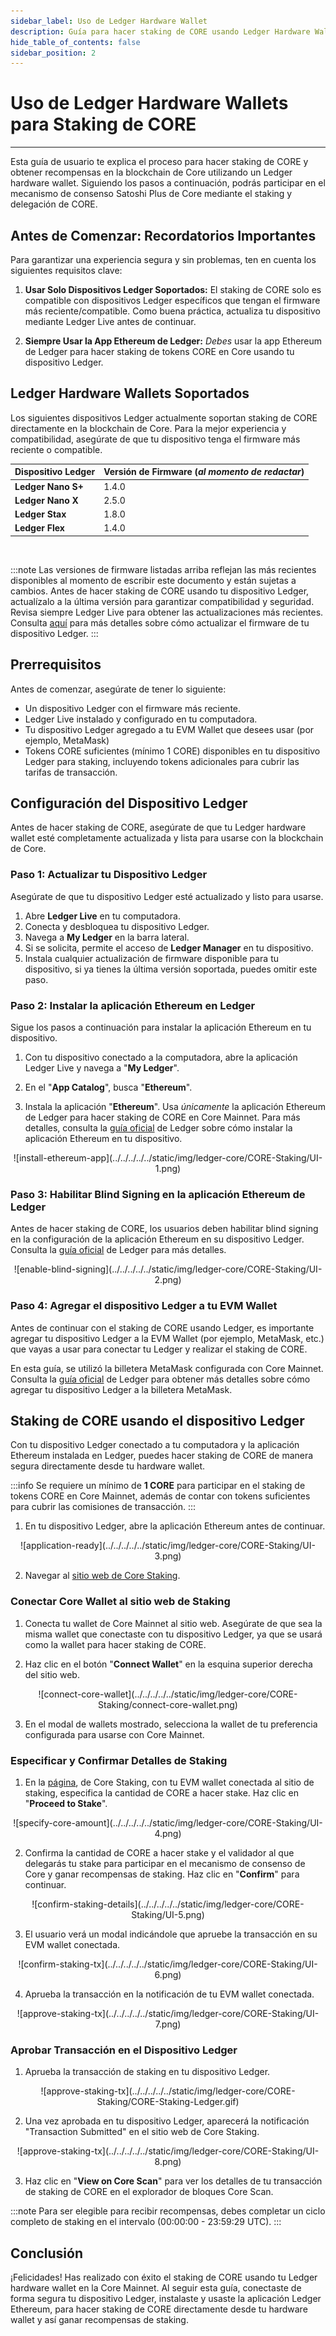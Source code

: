 ```yaml
---
sidebar_label: Uso de Ledger Hardware Wallet
description: Guía para hacer staking de CORE usando Ledger Hardware Wallet
hide_table_of_contents: false
sidebar_position: 2
---
```


# Uso de Ledger Hardware Wallets para Staking de CORE

---

Esta guía de usuario te explica el proceso para hacer staking de CORE y obtener recompensas en la blockchain de Core utilizando un Ledger hardware wallet. Siguiendo los pasos a continuación, podrás participar en el mecanismo de consenso Satoshi Plus de Core mediante el staking y delegación de CORE.

## Antes de Comenzar: Recordatorios Importantes

Para garantizar una experiencia segura y sin problemas, ten en cuenta los siguientes requisitos clave:

1. **Usar Solo Dispositivos Ledger Soportados:** El staking de CORE solo es compatible con dispositivos Ledger específicos que tengan el firmware más reciente/compatible. Como buena práctica, actualiza tu dispositivo mediante Ledger Live antes de continuar.

2. **Siempre Usar la App Ethereum de Ledger:** _Debes_ usar la app Ethereum de Ledger para hacer staking de tokens CORE en Core usando tu dispositivo Ledger.

## Ledger Hardware Wallets Soportados

Los siguientes dispositivos Ledger actualmente soportan staking de CORE directamente en la blockchain de Core. Para la mejor experiencia y compatibilidad, asegúrate de que tu dispositivo tenga el firmware más reciente o compatible.

| Dispositivo Ledger | Versión de Firmware (_al momento de redactar_) |
| ------------------ | ----------------------------------------------------------------- |
| **Ledger Nano S+** | 1.4.0                             |
| **Ledger Nano X**  | 2.5.0                             |
| **Ledger Stax**    | 1.8.0                             |
| **Ledger Flex**    | 1.4.0                             |

<br/>

:::note
Las versiones de firmware listadas arriba reflejan las más recientes disponibles al momento de escribir este documento y están sujetas a cambios. Antes de hacer staking de CORE usando tu dispositivo Ledger, actualízalo a la última versión para garantizar compatibilidad y seguridad. Revisa siempre Ledger Live para obtener las actualizaciones más recientes. Consulta [aquí](https://support.ledger.com/article/8458939792669-zd) para más detalles sobre cómo actualizar el firmware de tu dispositivo Ledger.
:::

## Prerrequisitos

Antes de comenzar, asegúrate de tener lo siguiente:

- Un dispositivo Ledger con el firmware más reciente.
- Ledger Live instalado y configurado en tu computadora.
- Tu dispositivo Ledger agregado a tu EVM Wallet que desees usar (por ejemplo, MetaMask)
- Tokens CORE suficientes (mínimo 1 CORE) disponibles en tu dispositivo Ledger para staking, incluyendo tokens adicionales para cubrir las tarifas de transacción.

## Configuración del Dispositivo Ledger

Antes de hacer staking de CORE, asegúrate de que tu Ledger hardware wallet esté completamente actualizada y lista para usarse con la blockchain de Core.

### Paso 1: Actualizar tu Dispositivo Ledger

Asegúrate de que tu dispositivo Ledger esté actualizado y listo para usarse.

1. Abre **Ledger Live** en tu computadora.
2. Conecta y desbloquea tu dispositivo Ledger.
3. Navega a **My Ledger** en la barra lateral.
4. Si se solicita, permite el acceso de **Ledger Manager** en tu dispositivo.
5. Instala cualquier actualización de firmware disponible para tu dispositivo, si ya tienes la última versión soportada, puedes omitir este paso.

### Paso 2: Instalar la aplicación Ethereum en Ledger

Sigue los pasos a continuación para instalar la aplicación Ethereum en tu dispositivo.

1. Con tu dispositivo conectado a la computadora, abre la aplicación Ledger Live y navega a "**My Ledger**".

2. En el "**App Catalog**", busca "**Ethereum**".

3. Instala la aplicación "**Ethereum**". Usa _únicamente_ la aplicación Ethereum de Ledger para hacer staking de CORE en Core Mainnet. Para más detalles, consulta la [guía oficial](https://support.ledger.com/article/360009576554-zd) de Ledger sobre cómo instalar la aplicación Ethereum en tu dispositivo.

<p align="center">
![install-ethereum-app](../../../../../static/img/ledger-core/CORE-Staking/UI-1.png)
</p> 

### Paso 3: Habilitar Blind Signing en la aplicación Ethereum de Ledger

Antes de hacer staking de CORE, los usuarios deben habilitar blind signing en la configuración de la aplicación Ethereum en su dispositivo Ledger. Consulta la [guía oficial](https://support.ledger.com/article/4405481324433-zd) de Ledger
para más detalles.

<p align="center">
![enable-blind-signing](../../../../../static/img/ledger-core/CORE-Staking/UI-2.png)
</p>

### Paso 4: Agregar el dispositivo Ledger a tu EVM Wallet

Antes de continuar con el staking de CORE usando Ledger, es importante agregar tu dispositivo Ledger a la EVM Wallet (por ejemplo, MetaMask, etc.) que vayas a usar para conectar tu Ledger y realizar el staking de CORE.

En esta guía, se utilizó la billetera MetaMask configurada con Core Mainnet. Consulta la [guía oficial](https://support.ledger.com/article/4404366864657-zd) de Ledger para obtener más detalles sobre cómo agregar tu dispositivo Ledger a la billetera MetaMask.

## Staking de CORE usando el dispositivo Ledger

Con tu dispositivo Ledger conectado a tu computadora y la aplicación Ethereum instalada en Ledger, puedes hacer staking de CORE de manera segura directamente desde tu hardware wallet.

:::info
Se requiere un mínimo de **1 CORE** para participar en el staking de tokens CORE en Core Mainnet, además de contar con tokens suficientes para cubrir las comisiones de transacción.
:::

1. En tu dispositivo Ledger, abre la aplicación Ethereum antes de continuar.

<p align="center">
![application-ready](../../../../../static/img/ledger-core/CORE-Staking/UI-3.png)
</p>

2. Navegar al [sitio web de Core Staking](https://stake.coredao.org/staking).

### Conectar Core Wallet al sitio web de Staking

1. Conecta tu wallet de Core Mainnet al sitio web. Asegúrate de que sea la misma wallet que conectaste con tu dispositivo Ledger, ya que se usará como la wallet para hacer staking de CORE.

2. Haz clic en el botón "**Connect Wallet**" en la esquina superior derecha del sitio web.

<p align="center">
![connect-core-wallet](../../../../../static/img/ledger-core/CORE-Staking/connect-core-wallet.png)
</p>

3. En el modal de wallets mostrado, selecciona la wallet de tu preferencia configurada para usarse con Core Mainnet.

### Especificar y Confirmar Detalles de Staking

1. En la [página](https://stake.coredao.org/staking), de Core Staking, con tu EVM wallet conectada al sitio de staking, especifica la cantidad de CORE a hacer stake. Haz clic en "**Proceed to Stake**".

<p align="center" style={{zoom:"60%"}}>
![specify-core-amount](../../../../../static/img/ledger-core/CORE-Staking/UI-4.png)
</p> 

2. Confirma la cantidad de CORE a hacer stake y el validador al que delegarás tu stake para participar en el mecanismo de consenso de Core y ganar recompensas de staking. Haz clic en "**Confirm**" para continuar.

<p align="center" style={{zoom:"60%"}}>
![confirm-staking-details](../../../../../static/img/ledger-core/CORE-Staking/UI-5.png)
</p>   

3. El usuario verá un modal indicándole que apruebe la transacción en su EVM wallet conectada.

<p align="center" style={{zoom:"60%"}}>
![confirm-staking-tx](../../../../../static/img/ledger-core/CORE-Staking/UI-6.png)
</p>  

4. Aprueba la transacción en la notificación de tu EVM wallet conectada.

<p align="center" style={{zoom:"70%"}}>
![approve-staking-tx](../../../../../static/img/ledger-core/CORE-Staking/UI-7.png)
</p>

### Aprobar Transacción en el Dispositivo Ledger

1. Aprueba la transacción de staking en tu dispositivo Ledger.

<p align="center">
![approve-staking-tx](../../../../../static/img/ledger-core/CORE-Staking/CORE-Staking-Ledger.gif)
</p>

2. Una vez aprobada en tu dispositivo Ledger, aparecerá la notificación "Transaction Submitted" en el sitio web de Core Staking.

<p align="center" style={{zoom:"80%"}}>
![approve-staking-tx](../../../../../static/img/ledger-core/CORE-Staking/UI-8.png)
</p>

3. Haz clic en "**View on Core Scan**" para ver los detalles de tu transacción de staking de CORE en el explorador de bloques Core Scan.

:::note
Para ser elegible para recibir recompensas, debes completar un ciclo completo de staking en el intervalo (00:00:00 - 23:59:29 UTC).
:::

## Conclusión

¡Felicidades! Has realizado con éxito el staking de CORE usando tu Ledger hardware wallet en la Core Mainnet. Al seguir esta guía, conectaste de forma segura tu dispositivo Ledger, instalaste y usaste la aplicación Ledger Ethereum, para hacer staking de CORE directamente desde tu hardware wallet y así ganar recompensas de staking.
